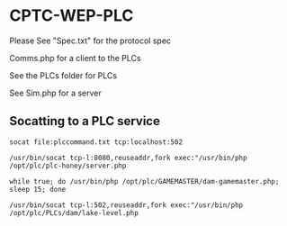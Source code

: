 # CPTC-WEP-PLC

Please See "Spec.txt" for the protocol spec

Comms.php for a client to the PLCs

See the PLCs folder for PLCs

See Sim.php for a server

## Socatting to a PLC service
`socat file:plccommand.txt tcp:localhost:502`

`/usr/bin/socat tcp-l:8080,reuseaddr,fork exec:"/usr/bin/php /opt/plc/plc-honey/server.php`

`while true; do /usr/bin/php /opt/plc/GAMEMASTER/dam-gamemaster.php; sleep 15; done`

`/usr/bin/socat tcp-l:502,reuseaddr,fork exec:"/usr/bin/php /opt/plc/PLCs/dam/lake-level.php`

